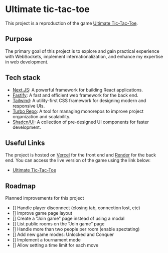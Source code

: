 # Ultimate tic-tac-toe

This project is a reproduction of the game [Ultimate Tic-Tac-Toe](https://en.wikipedia.org/wiki/Ultimate_tic-tac-toe).

## Purpose

The primary goal of this project is to explore and gain practical experience with WebSockets, implement internationalization, and enhance my expertise in web development.

## Tech stack

- [Next.JS](https://nextjs.org/): A powerful framework for building React applications.
- [Fastify](https://fastify.dev/): A fast and efficient web framework for the back end.
- [Tailwind](https://tailwindcss.com/): A utility-first CSS framework for designing modern and responsive UIs.
- [Turbo Repo](https://turbo.build/): A tool for managing monorepos to improve project organization and scalability.
- [Shadcn/UI](https://ui.shadcn.com/): A collection of pre-designed UI components for faster development.

## Useful Links

The project is hosted on [Vercel](https://vercel.com) for the front end and [Render](https://render.com) for the back end. You can access the live version of the game using the link below:

- [Ultimate Tic-Tac-Toe](https://ultimate-tic-tac-toe-mota.vercel.app/)

## Roadmap

Planned improvements for this project

- [] Handle player disconnect (closing tab, connection lost, etc)
- [] Improve game page layout
- [] Create a "Join game" page instead of using a modal
- [] List public rooms on the “Join game” page
- [] Handle more than two people per room (enable spectating)
- [] Add new game modes: Unlocked and Conquer
- [] Implement a tournament mode
- [] Allow setting a time limit for each move
